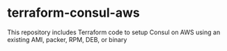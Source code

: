 # terraform-consul-aws
This repository includes Terraform code to setup Consul on AWS using an existing AMI, packer, RPM, DEB, or binary
